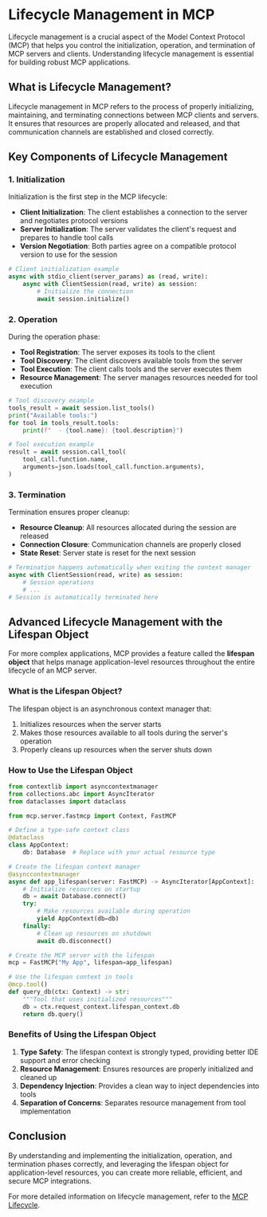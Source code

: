 # Lifecycle Management in MCP

Lifecycle management is a crucial aspect of the Model Context Protocol (MCP) that helps you control the initialization, operation, and termination of MCP servers and clients. Understanding lifecycle management is essential for building robust MCP applications.

## What is Lifecycle Management?

Lifecycle management in MCP refers to the process of properly initializing, maintaining, and terminating connections between MCP clients and servers. It ensures that resources are properly allocated and released, and that communication channels are established and closed correctly.

## Key Components of Lifecycle Management

### 1. Initialization

Initialization is the first step in the MCP lifecycle:

- **Client Initialization**: The client establishes a connection to the server and negotiates protocol versions
- **Server Initialization**: The server validates the client's request and prepares to handle tool calls
- **Version Negotiation**: Both parties agree on a compatible protocol version to use for the session

```python
# Client initialization example
async with stdio_client(server_params) as (read, write):
    async with ClientSession(read, write) as session:
        # Initialize the connection
        await session.initialize()
```

### 2. Operation

During the operation phase:

- **Tool Registration**: The server exposes its tools to the client
- **Tool Discovery**: The client discovers available tools from the server
- **Tool Execution**: The client calls tools and the server executes them
- **Resource Management**: The server manages resources needed for tool execution

```python
# Tool discovery example
tools_result = await session.list_tools()
print("Available tools:")
for tool in tools_result.tools:
    print(f"  - {tool.name}: {tool.description}")

# Tool execution example
result = await session.call_tool(
    tool_call.function.name,
    arguments=json.loads(tool_call.function.arguments),
)
```

### 3. Termination

Termination ensures proper cleanup:

- **Resource Cleanup**: All resources allocated during the session are released
- **Connection Closure**: Communication channels are properly closed
- **State Reset**: Server state is reset for the next session

```python
# Termination happens automatically when exiting the context manager
async with ClientSession(read, write) as session:
    # Session operations
    # ...
# Session is automatically terminated here
```

## Advanced Lifecycle Management with the Lifespan Object

For more complex applications, MCP provides a feature called the **lifespan object** that helps manage application-level resources throughout the entire lifecycle of an MCP server.

### What is the Lifespan Object?

The lifespan object is an asynchronous context manager that:

1. Initializes resources when the server starts
2. Makes those resources available to all tools during the server's operation
3. Properly cleans up resources when the server shuts down

### How to Use the Lifespan Object

```python
from contextlib import asynccontextmanager
from collections.abc import AsyncIterator
from dataclasses import dataclass

from mcp.server.fastmcp import Context, FastMCP

# Define a type-safe context class
@dataclass
class AppContext:
    db: Database  # Replace with your actual resource type

# Create the lifespan context manager
@asynccontextmanager
async def app_lifespan(server: FastMCP) -> AsyncIterator[AppContext]:
    # Initialize resources on startup
    db = await Database.connect()
    try:
        # Make resources available during operation
        yield AppContext(db=db)
    finally:
        # Clean up resources on shutdown
        await db.disconnect()

# Create the MCP server with the lifespan
mcp = FastMCP("My App", lifespan=app_lifespan)

# Use the lifespan context in tools
@mcp.tool()
def query_db(ctx: Context) -> str:
    """Tool that uses initialized resources"""
    db = ctx.request_context.lifespan_context.db
    return db.query()
```

### Benefits of Using the Lifespan Object

1. **Type Safety**: The lifespan context is strongly typed, providing better IDE support and error checking
2. **Resource Management**: Ensures resources are properly initialized and cleaned up
3. **Dependency Injection**: Provides a clean way to inject dependencies into tools
4. **Separation of Concerns**: Separates resource management from tool implementation

## Conclusion

By understanding and implementing the initialization, operation, and termination phases correctly, and leveraging the lifespan object for application-level resources, you can create more reliable, efficient, and secure MCP integrations.

For more detailed information on lifecycle management, refer to the [MCP Lifecycle](https://modelcontextprotocol.io/specification/2025-03-26/basic/lifecycle#lifecycle).